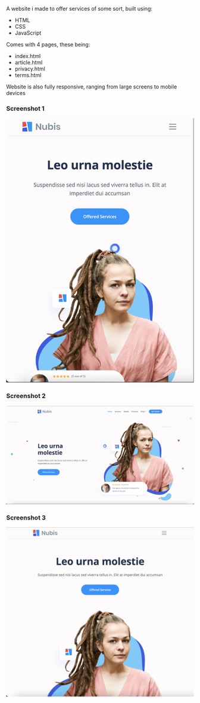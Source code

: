 A website i made to offer services of some sort, built using:

- HTML
- CSS
- JavaScript

Comes with 4 pages, these being:

- index.html
- article.html
- privacy.html
- terms.html

Website is also fully responsive, ranging from large screens to mobile devices

### Screenshot 1

<img src='./assets/images/screen1.png' />

### Screenshot 2

<img src='./assets/images/screen2.png' />

### Screenshot 3

<img src='./assets/images/screen3.png' />
